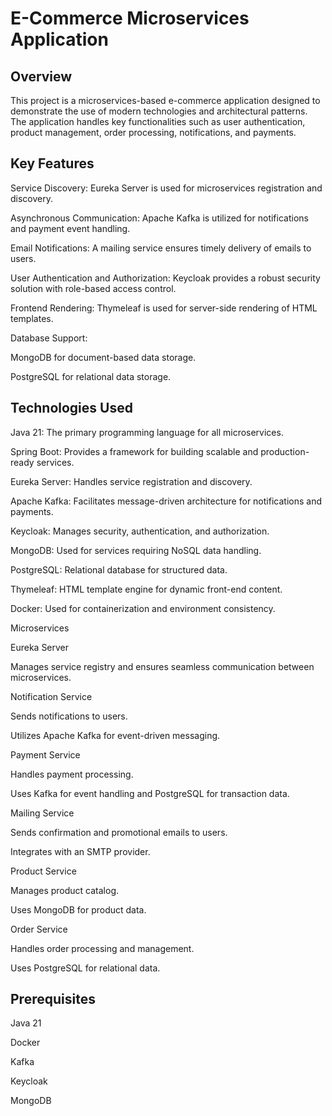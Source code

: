 # E-Commerce Microservices Application

## Overview

This project is a microservices-based e-commerce application designed to demonstrate the use of modern technologies and architectural patterns. The application handles key functionalities such as user authentication, product management, order processing, notifications, and payments.

## Key Features

Service Discovery: Eureka Server is used for microservices registration and discovery.

Asynchronous Communication: Apache Kafka is utilized for notifications and payment event handling.

Email Notifications: A mailing service ensures timely delivery of emails to users.

User Authentication and Authorization: Keycloak provides a robust security solution with role-based access control.

Frontend Rendering: Thymeleaf is used for server-side rendering of HTML templates.

Database Support:

MongoDB for document-based data storage.

PostgreSQL for relational data storage.

## Technologies Used

Java 21: The primary programming language for all microservices.

Spring Boot: Provides a framework for building scalable and production-ready services.

Eureka Server: Handles service registration and discovery.

Apache Kafka: Facilitates message-driven architecture for notifications and payments.

Keycloak: Manages security, authentication, and authorization.

MongoDB: Used for services requiring NoSQL data handling.

PostgreSQL: Relational database for structured data.

Thymeleaf: HTML template engine for dynamic front-end content.

Docker: Used for containerization and environment consistency.

Microservices

Eureka Server

Manages service registry and ensures seamless communication between microservices.

Notification Service

Sends notifications to users.

Utilizes Apache Kafka for event-driven messaging.

Payment Service

Handles payment processing.

Uses Kafka for event handling and PostgreSQL for transaction data.

Mailing Service

Sends confirmation and promotional emails to users.

Integrates with an SMTP provider.

Product Service

Manages product catalog.

Uses MongoDB for product data.

Order Service

Handles order processing and management.

Uses PostgreSQL for relational data.

## Prerequisites

Java 21

Docker

Kafka

Keycloak

MongoDB



